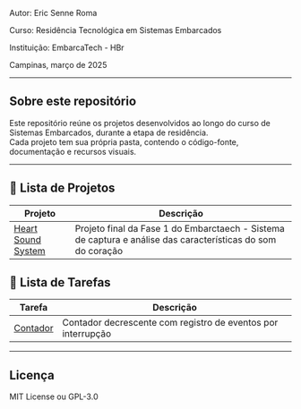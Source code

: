Autor: Eric Senne Roma

Curso: Residência Tecnológica em Sistemas Embarcados

Instituição: EmbarcaTech - HBr

Campinas, março de 2025

---

## Sobre este repositório

Este repositório reúne os projetos desenvolvidos ao longo do curso de Sistemas Embarcados, durante a etapa de residência.  
Cada projeto tem sua própria pasta, contendo o código-fonte, documentação e recursos visuais.

---

## 📂 Lista de Projetos

| Projeto | Descrição |
|---------|-----------|
| [Heart Sound System](./projetos/heart_sound_system/) | Projeto final da Fase 1 do Embarctaech -  Sistema de captura e análise das características do som do coração


## 📂 Lista de Tarefas

| Tarefa | Descrição |
|---------|-----------|
| [Contador](./tarefas/U1_ex1/) | Contador decrescente com registro de eventos por interrupção
---

## Licença

MIT License ou GPL-3.0
